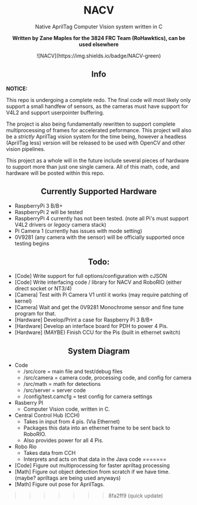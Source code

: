 <h1 align="center">NACV</h1>

<p align="center">Native AprilTag Computer Vision system written in C</p>

<p align="center"><b>Written by Zane Maples for the 3824 FRC Team (RoHawktics), can be used elsewhere</b></p>

<p align="center"> ![NACV](https://img.shields.io/badge/NACV-green) </p>

<h2 align="center">Info</h2>

**NOTICE:**

This repo is undergoing a complete redo. The final code will most likely only support a small handfew of sensors, as the cameras must have support for 
V4L2 and support userpointer buffering.

The project is also being fundamentally rewritten to support complete multiprocessing of frames for accelerated peformance. This project will also be a 
*strictly* AprilTag vision system for the time being, however a headless (AprilTag less) version will be released to be used with OpenCV and other
vision pipelines.

This project as a whole will in the future include several pieces of hardware to support more than just one single camera. All of this math, 
code, and hardware will be posted within this repo.

<h2 align="center">Currently Supported Hardware</h2>

* RaspberryPi 3 B/B+
* RaspberryPi 2 will be tested
* RaspberryPi 4 currently has not been tested. (note all Pi's must support V4L2 drivers or *legacy* camera stack)
* Pi Camera 1 (currently has issues with mode setting)
* 0V9281 (any camera with the sensor) will be officially supported once testing begins


<h2 align="center">Todo:</h2>

* [Code] Write support for full options/configuration with cJSON
* [Code] Write interfacing code / library for NACV and RoboRIO (either direct socket or NT3/4)
* [Camera] Test with Pi Camera V1 until it works (may require patching of kernel)
* [Camera] Wait and get the 0V9281 Monochrome sensor and fine tune program for that.
* [Hardware] Develop/Print a case for Raspberry Pi 3 B/B+
* [Hardware] Develop an interface board for PDH to power 4 Pis.
* [Hardware] (MAYBE) Finish CCU for the Pis (built in ethernet switch)

<h2 align="center">System Diagram</h2>

* Code
    * /src/core = main file and test/debug files
    * /src/camera = camera code, processing code, and config for camera
    * /src/math = math for detections
    * /src/server = server code
    * /config/test.camcfg = test config for camera settings
* Rasberry PI
    * Computer Vision code, written in C.
* Central Control Hub (CCH)
    * Takes in input from 4 pis. (Via Ethernet)
    * Packages this data into an ethernet frame to be sent back to RoboRIO.
    * Also provides power for all 4 Pis.
* Robo Rio
    * Takes data from CCH
    * Interprets and acts on that data in the Java code
=======
* [Code]     Figure out multiprocessing for faster apriltag processing
* [Math]     Figure out object detection from scratch if we have time. (maybe? apriltags are being used anyways)
* [Math]     Figure out pose for AprilTags.
>>>>>>> 8fa2ff9 (quick update)

